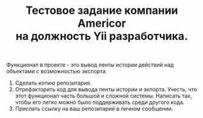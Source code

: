 <p align="center">
    <h1 align="center">Тестовое задание компании Americor <br> на должность Yii разработчика.</h1>
    <br>
</p>

Функционал в проекте - это вывод ленты истории действий над объектами с возможностью экспорта. 

1. Сделать копию репозитария.
2. Отрефакторить код для вывода ленты истории и экпорта. Учесть, что этот функционал часть большой и сложной системы. Написать так, чтобы его легко можно было поддерживать среди другого кода.
3. Прислать ссылку на ваш репозитарий в личном сообщении.
